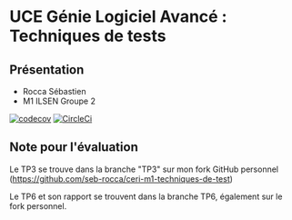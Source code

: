 # UCE Génie Logiciel Avancé : Techniques de tests

## Présentation 

- Rocca Sébastien
- M1 ILSEN Groupe 2

[![codecov](https://codecov.io/gh/seb-rocca/ceri-m1-techniques-de-test/branch/master/graph/badge.svg?token=623SE4YA3X)](https://codecov.io/gh/seb-rocca/ceri-m1-techniques-de-test)
[![CircleCi](https://circleci.com/gh/seb-rocca/ceri-m1-techniques-de-test.svg?style=svg)](https://app.circleci.com/pipelines/github/seb-rocca/ceri-m1-techniques-de-test)

## Note pour l'évaluation

Le TP3 se trouve dans la branche "TP3" sur mon fork GitHub personnel (https://github.com/seb-rocca/ceri-m1-techniques-de-test)

Le TP6 et son rapport se trouvent dans la branche TP6, également sur le fork personnel. 

